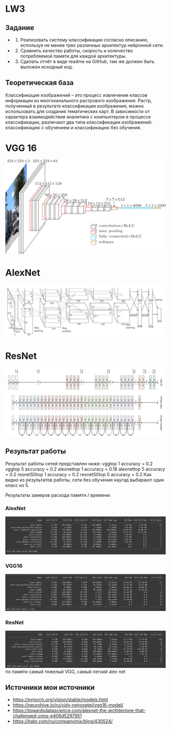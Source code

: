 # LW3

## Задание
- 1. Реализовать систему классификации согласно описанию, используя не
     менее трех различных архитектур нейронной сети.
- 2. Сравнить качество работы, скорость и количество потребляемой памяти
     для каждой архитектуры.
- 3. Сделать отчёт в виде readme на GitHub, там же должен быть выложен
     исходный код.

## Теоретическая база
Классификация изображений – это процесс извлечения классов информации из многоканального растрового изображения.
Растр, полученный в результате классификации изображения, можно использовать для создания тематических карт.
В зависимости от характера взаимодействия аналитика с компьютером в процессе классификации, различают два
типа классификации изображений: классификацию с обучением и классификацию без обучения.

# VGG 16
![img.png](vgg16.png)
# AlexNet
![img_1.png](AlexNet.png)
# ResNet
![img_2.png](resNet.png)

## Результат работы
Результат работы сетей представлен ниже:
vggtop 1 accuracy = 0.2
vggtop 5 accuracy = 0.2
alexnettop 1 accuracy = 0.18
alexnettop 5 accuracy = 0.2
resnet50top 1 accuracy = 0.2
resnet50top 5 accuracy = 0.2
Как видно из результатов работы, сети без обучения наугад выбирают один класс из 5.

Результаты замеров расхода памяти / времени:
### AlexNet
![alexnet_mem.png](alexnet_mem.png)
### VGG16
![vgg16_mem.png](vgg16_mem.png)
### ResNet
![resnet50_mem.png](resnet50_mem.png)
по памяти самый тяжелый VGG, самый легкий alex net

## Источники мои источники
- https://pytorch.org/vision/stable/models.html
- https://neurohive.io/ru/vidy-nejrosetej/vgg16-model/
- https://towardsdatascience.com/alexnet-the-architecture-that-challenged-cnns-e406d5297951
- https://habr.com/ru/company/nix/blog/430524/